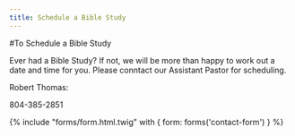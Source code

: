 ```yaml
---
title: Schedule a Bible Study
---
```



#To Schedule a Bible Study

Ever had a Bible Study? If not, we will be more than happy to work out a date and time for you. Please conntact our Assistant Pastor for scheduling.

Robert Thomas:

804-385-2851

{% include "forms/form.html.twig" with { form: forms('contact-form') } %}
